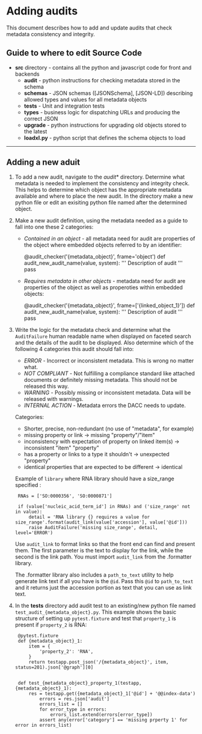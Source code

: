 Adding audits
=========================

This document describes how to add and update audits that check metadata consistency and integrity.

Guide to where to edit Source Code
----------------

* **src** directory - contains all the python and javascript code for front and backends
    * **audit** - python instructions for checking metadata stored in the schema
    * **schemas** - JSON schemas ([JSONSchema], [JSON-LD]) describing allowed types and values for all metadata objects
    * **tests** - Unit and integration tests
    * **types** -  business logic for dispatching URLs and producing the correct JSON
    * **upgrade** - python instructions for upgrading old objects stored to the latest
    * **loadxl.py** - python script that defines the schema objects to load

-----

Adding a new aduit
----------------

1. To add a new audit, navigate to the *audit** directory. Determine what metadata is needed to implement the consistency and integrity check. This helps to determine which object has the appropriate metadata available and where to place the new audit. In the directory make a new python file or edit an exisiting python file named after the determined object.

2. Make a new audit definition, using the metadata needed as a guide to fall into one these 2 categories:

    * *Contained in an object* - all metadata need for audit are properties of the object where embedded
objects referred to by an identifier:

        @audit_checker('{metadata_object}', frame='object')
        def audit_new_audit_name(value, system):
            '''
            Description of audit
            '''
            pass

    * *Requires metadata in other objects* - metadata need for audit are properties of the object as well as properoties within embedded objects:

        @audit_checker('{metadata_object}', frame=['{linked_object_1}'])
        def audit_new_audit_name(value, system):
            '''
            Description of audit
            '''
            pass

3. Write the logic for the metadata check and determine what the ```AuditFailure``` human readable name when displayed on faceted search and the details of the audit to be displayed. Also determine which of the following 4 categories this audit should fall into:

    * *ERROR* - Incorrect or inconsistent metadata. This is wrong no matter what.
    * *NOT COMPLIANT* - Not fulfilling a compliance standard like attached documents or definitely missing metadata. This should not be released this way.
    * *WARNING* - Possibly missing or inconsistent metadata. Data will be released with warnings.
    * *INTERNAL ACTION* - Metadata errors the DACC needs to update.


    Categories:
    * Shorter, precise, non-redundant (no use of "metadata", for example)
    * missing property or link -> missing "property"/"item"
    * inconsistency with expectation of property on linked item(s) -> inconsistent "item" "property"
    * has a property or links to a type it shouldn't -> unexpected "property"
    * identical properties that are expected to be different -> identical


    Example of ```library``` where RNA library should have a size_range specified :

        RNAs = ['SO:0000356', 'SO:0000871']

        if (value['nucleic_acid_term_id'] in RNAs) and ('size_range' not in value):
            detail = 'RNA library {} requires a value for size_range'.format(audit_link(value['accession'], value['@id']))
            raise AuditFailure('missing size_range', detail, level='ERROR')

    Use ```audit_link``` to format links so that the front end can find and present them. The first parameter is the text to display for the link, while the second is the link path. You must import ```audit_link``` from the .formatter library.

    The .formatter library also includes a ```path_to_text``` utility to help generate link text if all you have is the ```@id```. Pass this ```@id``` to ```path_to_text``` and it returns just the accession portion as text that you can use as link text.

4. In the **tests** directory add audit test to an existing/new python file named ```test_audit_{metadata_object}.py```. This example shows the basic structure of setting up ```pytest.fixture``` and test that ```property_1``` is present if ```property_2``` is RNA:

        @pytest.fixture
        def {metadata_object}_1:
            item = {
                'property_2': 'RNA',
            }
            return testapp.post_json('/{metadata_object}', item, status=201).json['@graph'][0]


        def test_{metadata_object}_property_1(testapp, {metadata_object}_1):
            res = testapp.get({metadata_object}_1['@id'] + '@@index-data')
                errors = res.json['audit']
                errors_list = []
                for error_type in errors:
                    errors_list.extend(errors[error_type])
                assert any(error['category'] == 'missing prperty 1' for error in errors_list)
